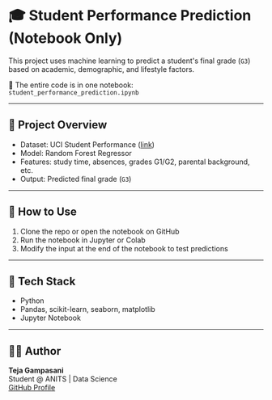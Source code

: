 # 🎓 Student Performance Prediction (Notebook Only)

This project uses machine learning to predict a student's final grade (`G3`) based on academic, demographic, and lifestyle factors.

📘 The entire code is in one notebook:  
`student_performance_prediction.ipynb`

---

## 📌 Project Overview

- Dataset: UCI Student Performance ([link](https://archive.ics.uci.edu/ml/datasets/Student+Performance))
- Model: Random Forest Regressor
- Features: study time, absences, grades G1/G2, parental background, etc.
- Output: Predicted final grade (`G3`)

---

## 🚀 How to Use

1. Clone the repo or open the notebook on GitHub
2. Run the notebook in Jupyter or Colab
3. Modify the input at the end of the notebook to test predictions

---

## 🔧 Tech Stack

- Python
- Pandas, scikit-learn, seaborn, matplotlib
- Jupyter Notebook

---

## 🙋‍♂️ Author

**Teja Gampasani**  
Student @ ANITS | Data Science  
[GitHub Profile](https://github.com/Gampasani)
